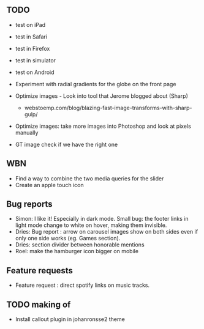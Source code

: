 ## TODO

* test on iPad

* test in Safari

* test in Firefox

* test in simulator

* test on Android

* Experiment with radial gradients for the globe on the front page

* Optimize images - Look into tool that Jerome blogged about (Sharp)
	* webstoemp.com/blog/blazing-fast-image-transforms-with-sharp-gulp/

* Optimize images: take more images into Photoshop and look at pixels manually

* GT image check if we have the right one

## WBN

* Find a way to combine the two media queries for the slider
* Create an apple touch icon

## Bug reports

* Simon: I like it! Especially in dark mode. Small bug: the footer links in light mode change to white on hover, making them invisible.
* Dries: Bug report : arrow on carousel images show on both sides even if only one side works (eg. Games section).
* Dries: section divider between honorable mentions
* Roel: make the hamburger icon bigger on mobile

## Feature requests

* Feature request : direct spotify links on music tracks.

## TODO making of

* Install callout plugin in johanronsse2 theme